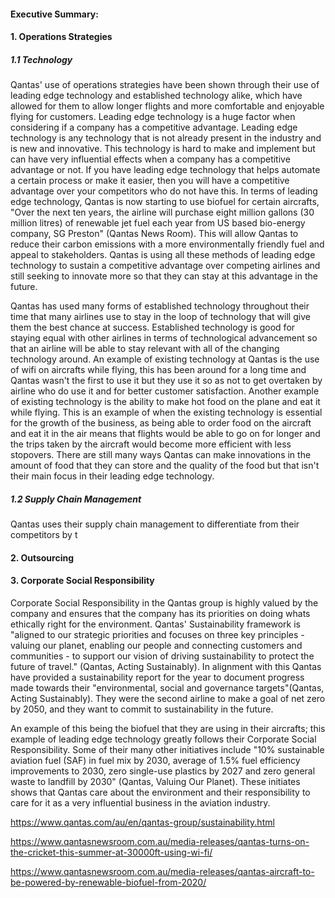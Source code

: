 

#### Executive Summary:



#### 1. Operations Strategies



##### 1.1 Technology

Qantas' use of operations strategies have been shown through their use of leading edge technology and established technology alike, which have allowed for them to allow longer flights and more comfortable and enjoyable flying for customers. Leading edge technology is a huge factor when considering if a company has a competitive advantage. Leading edge technology is any technology that is not already present in the industry and is new and innovative. This technology is hard to make and implement but can have very influential effects when a company has a competitive advantage or not. If you have leading edge technology that helps automate a certain process or make it easier, then you will have a competitive advantage over your competitors who do not have this. In terms of leading edge technology, Qantas is now starting to use biofuel for certain aircrafts, "Over the next ten years, the airline will purchase eight million gallons (30 million litres) of renewable jet fuel each year from US based bio-energy company, SG Preston" (Qantas News Room). This will allow Qantas to reduce their carbon emissions with a more environmentally friendly fuel and appeal to stakeholders. Qantas is using all these methods of leading edge technology to sustain a competitive advantage over competing airlines and still seeking to innovate more so that they can stay at this advantage in the future.

Qantas has used many forms of established technology throughout their time that many airlines use to stay in the loop of technology that will give them the best chance at success. Established technology is good for staying equal with other airlines in terms of technological advancement so that an airline will be able to stay relevant with all of the changing technology around. An example of existing technology at Qantas is the use of wifi on aircrafts while flying, this has been around for a long time and Qantas wasn't the first to use it but they use it so as not to get overtaken by airline who do use it and for better customer satisfaction. Another example of existing technology is the ability to make hot food on the plane and eat it while flying. This is an example of when the existing technology is essential for the growth of the business, as being able to order food on the aircraft and eat it in the air means that flights would be able to go on for longer and the trips taken by the aircraft would become more efficient with less stopovers. There are still many ways Qantas can make innovations in the amount of food that they can store and the quality of the food but that isn't their main focus in their leading edge technology.

##### 1.2 Supply Chain Management

Qantas uses their supply chain management to differentiate from their competitors by t

#### 2. Outsourcing



#### 3. Corporate Social Responsibility

Corporate Social Responsibility in the Qantas group is highly valued by the company and ensures that the company has its priorities on doing whats ethically right for the environment. Qantas' Sustainability framework is "aligned to our strategic priorities and focuses on three key principles - valuing our planet, enabling our people and connecting customers and communities - to support our vision of driving sustainability to protect the future of travel." (Qantas, Acting Sustainably). In alignment with this Qantas have provided a sustainability report for the year to document progress made towards their "environmental, social and governance targets"(Qantas, Acting Sustainably). They were the second airline to make a goal of net zero by 2050, and they want to commit to sustainability in the future. 

An example of this being the biofuel that they are using in their aircrafts; this example of leading edge technology greatly follows their Corporate Social Responsibility. Some of their many other initiatives include "10% sustainable aviation fuel (SAF) in fuel mix by 2030, average of 1.5% fuel efficiency improvements to 2030, zero single-use plastics by 2027 and zero general waste to landfill by 2030" (Qantas, Valuing Our Planet). These initiates shows that Qantas care about the environment and their responsibility to care for it as a very influential business in the aviation industry. 



https://www.qantas.com/au/en/qantas-group/sustainability.html

https://www.qantasnewsroom.com.au/media-releases/qantas-turns-on-the-cricket-this-summer-at-30000ft-using-wi-fi/

https://www.qantasnewsroom.com.au/media-releases/qantas-aircraft-to-be-powered-by-renewable-biofuel-from-2020/
